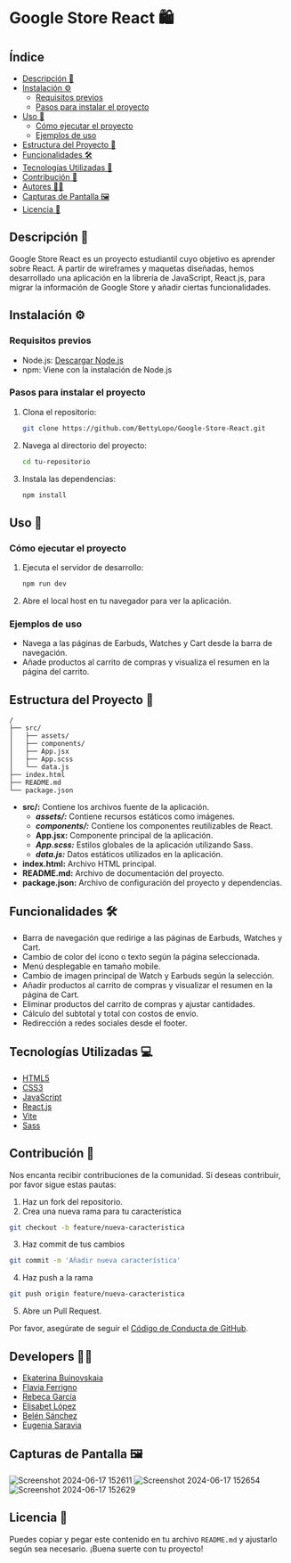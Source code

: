 # Google Store React 🛍️

## Índice

- [Descripción 📝](#descripción-)
- [Instalación ⚙️](#instalación-)
  - [Requisitos previos](#requisitos-previos-)
  - [Pasos para instalar el proyecto](#pasos-para-instalar-el-proyecto-)
- [Uso 🚀](#uso-)
  - [Cómo ejecutar el proyecto](#cómo-ejecutar-el-proyecto-)
  - [Ejemplos de uso](#ejemplos-de-uso-)
- [Estructura del Proyecto 📂](#estructura-del-proyecto-)
- [Funcionalidades 🛠️](#funcionalidades-)
- [Tecnologías Utilizadas 🔧](#tecnologías-utilizadas-)
- [Contribución 🤝](#contribución-)
- [Autores 👩‍💻](#autores-)
- [Capturas de Pantalla 🖼️](#capturas-de-pantalla-)
- [Licencia 📜](#licencia-)

## Descripción 📝

Google Store React es un proyecto estudiantil cuyo objetivo es aprender sobre React. A partir de wireframes y maquetas diseñadas, hemos desarrollado una aplicación en la librería de JavaScript, React.js, para migrar la información de Google Store y añadir ciertas funcionalidades.

## Instalación ⚙️

### Requisitos previos

- Node.js: [Descargar Node.js](https://nodejs.org/)
- npm: Viene con la instalación de Node.js

### Pasos para instalar el proyecto

1. Clona el repositorio:
    ```bash
    git clone https://github.com/BettyLopo/Google-Store-React.git
    ```
2. Navega al directorio del proyecto:
    ```bash
    cd tu-repositorio
    ```
3. Instala las dependencias:
    ```bash
    npm install
    ```

## Uso 🚀

### Cómo ejecutar el proyecto

1. Ejecuta el servidor de desarrollo:
    ```bash
    npm run dev
    ```
2. Abre el local host en tu navegador para ver la aplicación.

### Ejemplos de uso

- Navega a las páginas de Earbuds, Watches y Cart desde la barra de navegación.
- Añade productos al carrito de compras y visualiza el resumen en la página del carrito.

## Estructura del Proyecto 📂

```plaintext
/
├── src/
│   ├── assets/
│   ├── components/
│   ├── App.jsx
│   ├── App.scss
│   └── data.js
├── index.html
├── README.md
└── package.json

```
- **src/:** Contiene los archivos fuente de la aplicación.
    - ***assets/:*** Contiene recursos estáticos como imágenes.
    - ***components/:*** Contiene los componentes reutilizables de React.
    - **App.jsx:** Componente principal de la aplicación.
    - ***App.scss:*** Estilos globales de la aplicación utilizando Sass.
    - ***data.js:*** Datos estáticos utilizados en la aplicación.
- **index.html:** Archivo HTML principal.
- **README.md:** Archivo de documentación del proyecto.
- **package.json:** Archivo de configuración del proyecto y dependencias.


## Funcionalidades 🛠️

- Barra de navegación que redirige a las páginas de Earbuds, Watches y Cart.
- Cambio de color del ícono o texto según la página seleccionada.
- Menú desplegable en tamaño mobile.
- Cambio de imagen principal de Watch y Earbuds según la selección.
- Añadir productos al carrito de compras y visualizar el resumen en la página de Cart.
- Eliminar productos del carrito de compras y ajustar cantidades.
- Cálculo del subtotal y total con costos de envío.
- Redirección a redes sociales desde el footer.

## Tecnologías Utilizadas 💻

- [HTML5](https://developer.mozilla.org/es/docs/Web/Guide/HTML/HTML5)
- [CSS3](https://developer.mozilla.org/es/docs/Web/CSS/CSS3)
- [JavaScript](https://developer.mozilla.org/es/docs/Web/JavaScript)
- [React.js](https://reactjs.org/)
- [Vite](https://vitejs.dev/)
- [Sass](https://sass-lang.com/)

## Contribución 🤝

Nos encanta recibir contribuciones de la comunidad. Si deseas contribuir, por favor sigue estas pautas:

1. Haz un fork del repositorio.
2. Crea una nueva rama para tu característica
```bash
git checkout -b feature/nueva-caracteristica
```
3. Haz commit de tus cambios
```bash
git commit -m 'Añadir nueva característica'
```
4. Haz push a la rama
```bash
git push origin feature/nueva-caracteristica
```
5. Abre un Pull Request.

Por favor, asegúrate de seguir el [Código de Conducta de GitHub](https://docs.github.com/en/github/building-a-strong-community/code-of-conduct).

## Developers 👩‍💻

- [Ekaterina Buinovskaia](https://github.com/BSN-Asumiko) 
- [Flavia Ferrigno](https://github.com/flaviferri) 
- [Rebeca García](https://github.com/rebkg87)
- [Elisabet López](https://github.com/BettyLopo) 
- [Belén Sánchez](https://github.com/Belensanchez1989)
- [Eugenia Saravia](https://github.com/Euge-Saravia) 

## Capturas de Pantalla 🖼️

![Screenshot 2024-06-17 152611](https://github.com/BettyLopo/Google-Store-React/assets/168748252/dcefb361-be7f-4037-8456-0c0460cd8546)
![Screenshot 2024-06-17 152654](https://github.com/BettyLopo/Google-Store-React/assets/168748252/61629ebb-8a03-433e-bf41-ffd600fd70ba)
![Screenshot 2024-06-17 152629](https://github.com/BettyLopo/Google-Store-React/assets/168748252/17ae601a-b0b5-4f7a-a5fe-b2d5ef8f257d)


## Licencia 📜

Puedes copiar y pegar este contenido en tu archivo `README.md` y ajustarlo según sea necesario. ¡Buena suerte con tu proyecto!
